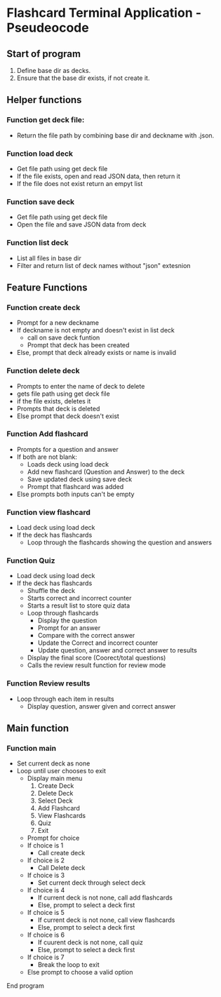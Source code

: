 # Flashcard Terminal Application - Pseudeocode

## Start of program
1. Define base dir as decks.
2. Ensure that the base dir exists, if not create it.

## Helper functions
### Function get deck file:
- Return the file path by combining base dir and deckname with .json.

### Function load deck
- Get file path using get deck file
- If the file exists, open and read JSON data, then return it
- If the file does not exist return an empyt list

### Function save deck
- Get file path using get deck file
- Open the file and save JSON data from deck

### Function list deck
- List all files in base dir
- Filter and return list of deck names without "json" extesnion

## Feature Functions
### Function create deck
- Prompt for a new deckname
- If deckname is not empty and doesn't exist in list deck
    - call on save deck funtion
    - Prompt that deck has been created
- Else, prompt that deck already exists or name is invalid

### Function delete deck
- Prompts to enter the name of deck to delete 
- gets file path using get deck file
- if the file exists, deletes it 
- Prompts that deck is deleted
- Else prompt that deck doesn't exist

### Function Add flashcard
- Prompts for a question and answer 
- If both are not blank:
    - Loads deck using load deck
    - Add new flashcard (Question and Answer) to the deck
    - Save updated deck using save deck
    - Prompt that flashcard was added
- Else prompts both inputs can't be empty

### Function view flashcard
- Load deck using load deck
- If the deck has flashcards
    - Loop through the flashcards showing the question and answers

### Function Quiz
- Load deck using load deck
- If the deck has flashcards
    - Shuffle the deck
    - Starts correct and incorrect counter
    - Starts a result list to store quiz data 
    - Loop through flashcards
        - Display the question
        - Prompt for an answer
        - Compare with the correct answer
        - Update the Correct and incorrect counter
        - Update question, answer and correct answer to results
    - Display the final score (Coorect/total questions)
    - Calls the review result function for review mode

### Function Review results
- Loop through each item in results
    - Display question, answer given and correct answer

## Main function
### Function main
- Set current deck as none
- Loop until user chooses to exit
    - Display main menu 
        1. Create Deck
        2. Delete Deck
        3. Select Deck
        4. Add Flashcard
        5. View Flashcards
        6. Quiz
        7. Exit
    - Prompt for choice
    - If choice is 1
        - Call create deck
    - If choice is 2
        - Call Delete deck
    - If choice is 3
        - Set current deck through select deck
    - If choice is 4 
        - If current deck is not none, call add flashcards
        - Else, prompt to select a deck first
    - If choice is 5
        - If current deck is not none, call view flashcards
        - Else, prompt to select a deck first 
    - If choice is 6 
        - If cuurent deck is not none, call quiz
        - Else, prompt to select a deck first
    - If choice is 7
        - Break the loop to exit
    - Else prompt to choose a valid option

End program
